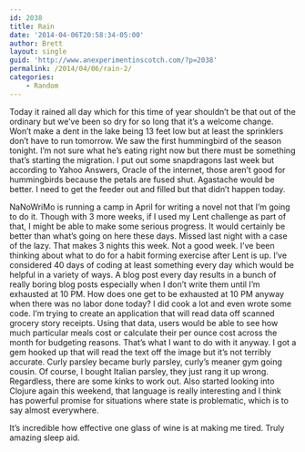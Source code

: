 ```yaml
---
id: 2038
title: Rain
date: '2014-04-06T20:58:34-05:00'
author: Brett
layout: single
guid: 'http://www.anexperimentinscotch.com/?p=2038'
permalink: /2014/04/06/rain-2/
categories:
    - Random
---
```


Today it rained all day which for this time of year shouldn’t be that out of the ordinary but we’ve been so dry for so long that it’s a welcome change. Won’t make a dent in the lake being 13 feet low but at least the sprinklers don’t have to run tomorrow. We saw the first hummingbird of the season tonight. I’m not sure what he’s eating right now but there must be something that’s starting the migration. I put out some snapdragons last week but according to Yahoo Answers, Oracle of the internet, those aren’t good for hummingbirds because the petals are fused shut. Agastache would be better. I need to get the feeder out and filled but that didn’t happen today.

NaNoWriMo is running a camp in April for writing a novel not that I’m going to do it. Though with 3 more weeks, if I used my Lent challenge as part of that, I might be able to make some serious progress. It would certainly be better than what’s going on here these days. Missed last night with a case of the lazy. That makes 3 nights this week. Not a good week. I’ve been thinking about what to do for a habit forming exercise after Lent is up. I’ve considered 40 days of coding at least something every day which would be helpful in a variety of ways. A blog post every day results in a bunch of really boring blog posts especially when I don’t write them until I’m exhausted at 10 PM. How does one get to be exhausted at 10 PM anyway when there was no labor done today? I did cook a lot and even wrote some code. I’m trying to create an application that will read data off scanned grocery story receipts. Using that data, users would be able to see how much particular meals cost or calculate their per ounce cost across the month for budgeting reasons. That’s what I want to do with it anyway. I got a gem hooked up that will read the text off the image but it’s not terribly accurate. Curly parsley became burly parsley, curly’s meaner gym going cousin. Of course, I bought Italian parsley, they just rang it up wrong. Regardless, there are some kinks to work out. Also started looking into Clojure again this weekend, that language is really interesting and I think has powerful promise for situations where state is problematic, which is to say almost everywhere.

It’s incredible how effective one glass of wine is at making me tired. Truly amazing sleep aid.